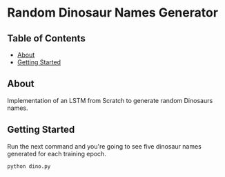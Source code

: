 # Random Dinosaur Names Generator

## Table of Contents

- [About](#about)
- [Getting Started](#getting_started)

## About <a name = "about"></a>

Implementation of an LSTM from Scratch to generate random Dinosaurs names. 

## Getting Started <a name = "getting_started"></a>

Run the next command and you're going to see five dinosaur names generated for each training epoch.

``` bash
python dino.py
```
